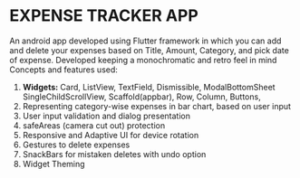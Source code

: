 # EXPENSE TRACKER APP
An android app developed using Flutter framework in which you can add and delete your expenses based on Title, Amount, Category, and pick date of expense.
Developed keeping a monochromatic and retro feel in mind
Concepts and features used:
  1. **Widgets:** Card, ListView, TextField, Dismissible, ModalBottomSheet SingleChildScrollView, Scaffold(appbar), Row, Column,  Buttons,  
  2. Representing category-wise expenses in bar chart, based on user input
  3. User input validation and dialog presentation
  4. safeAreas (camera cut out) protection
  5. Responsive and Adaptive UI for device rotation
  6. Gestures to delete expenses
  7. SnackBars for mistaken deletes with undo option
  8. Widget Theming
